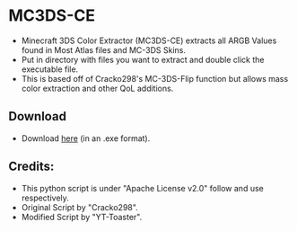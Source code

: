 # MC3DS-CE
- Minecraft 3DS Color Extractor (MC3DS-CE) extracts all ARGB Values found in Most Atlas files and MC-3DS Skins.
- Put in directory with files you want to extract and double click the executable file.
- This is based off of Cracko298's MC-3DS-Flip function but allows mass color extraction and other QoL additions.


## Download
- Download [here](https://github.com/YT-Toaster/MC3DS-CE/releases/download/v1/MC3DS-CE.exe) (in an .exe format).

## Credits:
- This python script is under "Apache License v2.0" follow and use respectively.
- Original Script by "Cracko298".
- Modified Script by "YT-Toaster".
